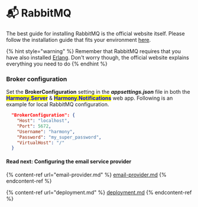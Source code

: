 # 📬 RabbitMQ

The best guide for installing RabbitMQ is the official website itself. Please follow the installation guide that fits your environment [here](https://www.rabbitmq.com/download.html).

{% hint style="warning" %}
Remember that RabbitMQ requires that you have also installed [Erlang](https://www.rabbitmq.com/which-erlang.html). Don't worry though, the official website explains everything you need to do
{% endhint %}

### Broker configuration

Set the **BrokerConfiguration** setting in the _**appsettings.json**_ file in both the <mark style="color:blue;">**Harmony.Server**</mark> & <mark style="color:blue;">**Harmony.Notifications**</mark> web app. Following is an example for local RabbitMQ configuration.

```json
  "BrokerConfiguration": {
    "Host": "localhost",
    "Port": 5672,
    "Username": "harmony",
    "Password": "my_super_password",
    "VirtualHost": "/"
  }
```

#### Read next: Configuring the email service provider

{% content-ref url="email-provider.md" %}
[email-provider.md](email-provider.md)
{% endcontent-ref %}

{% content-ref url="deployment.md" %}
[deployment.md](deployment.md)
{% endcontent-ref %}
